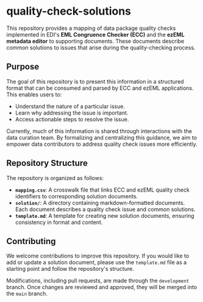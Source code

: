 # quality-check-solutions

This repository provides a mapping of data package quality checks implemented in EDI's **EML Congruence Checker (ECC)** and the **ezEML metadata editor** to supporting documents. These documents describe common solutions to issues that arise during the quality-checking process.  

## Purpose

The goal of this repository is to present this information in a structured format that can be consumed and parsed by ECC and ezEML applications. This enables users to:  
- Understand the nature of a particular issue.  
- Learn why addressing the issue is important.  
- Access actionable steps to resolve the issue.  

Currently, much of this information is shared through interactions with the data curation team. By formalizing and centralizing this guidance, we aim to empower data contributors to address quality check issues more efficiently.  

## Repository Structure  

The repository is organized as follows:  

- **`mapping.csv`**: A crosswalk file that links ECC and ezEML quality check identifiers to corresponding solution documents.  
- **`solution/`**: A directory containing markdown-formatted documents. Each document describes a quality check issue and common solutions.  
- **`template.md`**: A template for creating new solution documents, ensuring consistency in format and content.  

## Contributing  

We welcome contributions to improve this repository. If you would like to add or update a solution document, please use the `template.md` file as a starting point and follow the repository's structure. 

Modifications, including pull requests, are made through the `development` branch. Once changes are reviewed and approved, they will be merged into the `main` branch.
